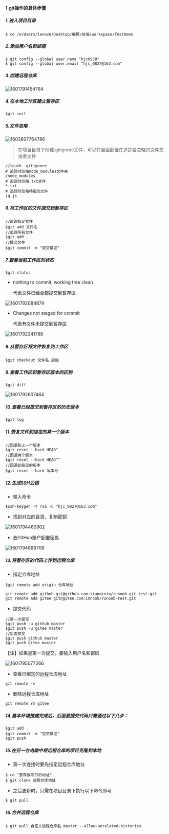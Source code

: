 #### 1.git操作的具体步骤
##### 1.进入项目目录

```
$ cd /e/Users/lenovo/Desktop/编程/前端/workspace/TestDemo
```
##### 2.添加用户名和邮箱

```
$ git config --global user.name "hjc0930"
$ git config --global user.email "hjc_0827@163.com"
```
##### 3.创建远程仓库

![1601791454764](assets/1601791454764.png)

##### 4.在本地工作区建立暂存区

```
$git init
```
##### 5.文件忽略

![1603807764786](assets/1603807764786.png)

> 在项目目录下创建.gitignore文件，可以在里面配置在追踪要忽略的文件夹或者文件
```
//touch .gitignore
# 追踪时忽略node_modules文件夹
/node_modules
# 追踪时忽略.txt文件
*.txt
# 追踪时忽略特指的文件
jq.js
```

##### 6.将工作区的文件提交到暂存区

```
//追踪指定文件
$git add 文件名
//追踪所有文件
$git add . 
//提交文件
$git commit -m "提交描述"
```
##### 7.查看当前工作区的状态

```
$git status
```
- nothing to commit, working tree clean

  代表文件已经全部提交到暂存区

![1601792084874](assets/1601792084874.png)

- Changes not staged for commit

  代表有文件未提交到暂存区

![1601792241788](assets/1601792241788.png)

##### 8.从暂存区将文件恢复到工作区

```
$git checkout 文件名.后缀
```
##### 9.查看工作区和暂存区版本的区别

```
$git diff
```

![1601792607464](assets/1601792607464.png)

##### 10.查看已经提交到暂存区的历史版本

```
$git log
```
##### 11.恢复文件到指定的某一个版本

```
//回退到上一个版本
$git reset --hard HEAD^
//回退两个版本
$git reset --hard HEAD^^
//回退到指定的版本
$git reset --hard 版本号
```
##### 12.生成SSH公钥

- 输入命令
```
$ssh-keygen -t rsa -C "hjc_0827@163.com"
```
- 找到对应的目录，复制密钥

![1601794460902](assets/1601794460902.png)

- 去GitHub账户配置密匙

![1601794696709](assets/1601794696709.png)

##### 13.将暂存区的代码上传到远程仓库

- 指定仓库地址
```
$git remote add origin 仓库地址
```
```
git remote add github git@github.com:tianqixin/runoob-git-test.git
git remote add gitee git@gitee.com:imnoob/runoob-test.git
```

- 提交代码
```
//第一次提交
$git push -u github master
$git push -u gitee master
//后面提交
$git push github master
$git push gitee master
```
【注】如果是第一次提交，要输入用户名和密码

![1601795077266](assets/1601795077266.png)

- 查看已绑定的远程仓库地址

```
git remote -v
```

- 删除远程仓库地址

```
git remote rm gitee
```

##### 14.基本环境搭建完成后，后面要提交代码只需通过以下几步：

```
$git add .
$git commit -m "提交描述"
$git push
```

##### 15.在另一台电脑中将远程仓库的项目克隆到本地

- 第一次连接时要先指定远程仓库地址
```
$ cd "要存放项目的地址"
$ git clone 远程仓库地址
```
- 之后更新时，只需在项目目录下执行以下命令即可
```
$ git pull 
```

##### 16.合并远程仓库

```
$ git pull 自定义远程仓库名 master --allow-unrelated-histories
```